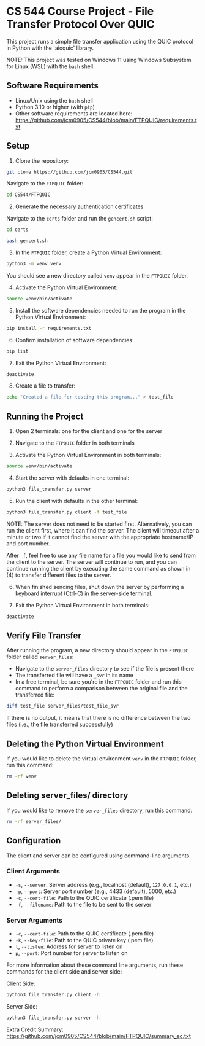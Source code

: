# CS 544 Course Project - File Transfer Protocol Over QUIC

This project runs a simple file transfer application using the QUIC protocol in Python with the 'aioquic' library.

NOTE: This project was tested on Windows 11 using Windows Subsystem for Linux (WSL) with the `bash` shell.

## Software Requirements

- Linux/Unix using the `bash` shell
- Python 3.10 or higher (with `pip`)
- Other software requirements are located here: https://github.com/jcm0905/CS544/blob/main/FTPQUIC/requirements.txt

## Setup
1. Clone the repository:
```sh
git clone https://github.com/jcm0905/CS544.git
```
Navigate to the `FTPQUIC` folder:
```sh
cd CS544/FTPQUIC
```

2. Generate the necessary authentication certificates

Navigate to the `certs` folder and run the `gencert.sh` script:
```sh
cd certs
```
```sh
bash gencert.sh
```
3. In the `FTPQUIC` folder, create a Python Virtual Environment:
```sh
python3 -m venv venv
```
You should see a new directory called `venv` appear in the `FTPQUIC` folder.

4. Activate the Python Virtual Environment:
```sh
source venv/bin/activate
```

5. Install the software dependencies needed to run the program in the Python Virtual Environment:
```sh
pip install -r requirements.txt
```

6. Confirm installation of software dependencies:
```sh
pip list
```

7. Exit the Python Virtual Environment:
```sh
deactivate
```

8. Create a file to transfer:
```sh
echo "Created a file for testing this program..." > test_file
```

## Running the Project

1. Open 2 terminals: one for the client and one for the server

2. Navigate to the `FTPQUIC` folder in both terminals

3. Activate the Python Virtual Environment in both terminals:
```sh
source venv/bin/activate
```

4. Start the server with defaults in one terminal:
```sh
python3 file_transfer.py server
```

5. Run the client with defaults in the other terminal:
```sh
python3 file_transfer.py client -f test_file
```
NOTE: The server does not need to be started first. Alternatively, you can run the client first, where it can find the server.
The client will timeout after a minute or two if it cannot find the server with the appropriate hostname/IP and port number.

After `-f`, feel free to use any file name for a file you would like to send from the client to the server.
The server will continue to run, and you can continue running the client by executing the same command as shown in (4) to transfer different files to the server.

6. When finished sending files, shut down the server by performing a keyboard interrupt (Ctrl-C) in the server-side terminal.
  
7. Exit the Python Virtual Environment in both terminals:
```sh
deactivate
```

## Verify File Transfer

After running the program, a new directory should appear in the `FTPQUIC` folder called `server_files`:
- Navigate to the `server_files` directory to see if the file is present there
- The transferred file will have a `_svr` in its name
- In a free terminal, be sure you're in the `FTPQUIC` folder and run this command to perform a comparison between the original file and the transferred file:
```sh
diff test_file server_files/test_file_svr
```

If there is no output, it means that there is no difference between the two files (i.e., the file transferred successfully)

## Deleting the Python Virtual Environment

If you would like to delete the virtual environment `venv` in the `FTPQUIC` folder, run this command:
```sh
rm -rf venv
```

## Deleting server_files/ directory

If you would like to remove the `server_files` directory, run this command:
```sh
rm -rf server_files/
```

## Configuration

The client and server can be configured using command-line arguments.

### Client Arguments

- `-s`, `--server`: Server address (e.g., localhost (default), `127.0.0.1`, etc.)
- `-p`, `--port`: Server port number (e.g., 4433 (default), 5000, etc.)
- `-c`, `--cert-file`: Path to the QUIC certificate (.pem file)
- `-f`, `--filename`: Path to the file to be sent to the server

### Server Arguments

- `-c`, `--cert-file`: Path to the QUIC certificate (.pem file)
- `-k`, `--key-file`: Path to the QUIC private key (.pem file)
- `l`, `--listen`: Address for server to listen on
- `p`, `--port`: Port number for server to listen on

For more information about these command line arguments, run these commands for the client side and server side:

Client Side:
```sh
python3 file_transfer.py client -h
```

Server Side:
```sh
python3 file_transfer.py server -h
```

Extra Credit Summary: https://github.com/jcm0905/CS544/blob/main/FTPQUIC/summary_ec.txt
